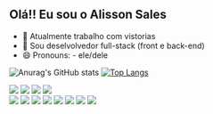 ## Olá!! Eu sou o Alisson Sales

- 🔭 Atualmente trabalho com vistorias 
- 🌱 Sou deselvolvedor full-stack (front e back-end)
- 😄 Pronouns: - ele/dele

![Anurag's GitHub stats](https://github-readme-stats.vercel.app/api?username=alissonsales98&show_icons=true&theme=tokyonight)
[![Top Langs](https://github-readme-stats.vercel.app/api/top-langs/?username=alissonsales98&layout=donut)](https://github.com/alissonsales98/github-readme-stats)


<div>
  <a href="https:wa.me/5534992689248" target="_blank"> <img src= "https://img.shields.io/badge/WhatsApp-25D366?style=for-the-badge&logo=whatsapp&logoColor=white"></a>
  <a href="https://outlook.live.com/mail/0/" target="_blank"> <img src= 	https://img.shields.io/badge/Microsoft_Outlook-0078D4?style=for-the-badge&logo=microsoft-outlook&logoColor=white></a>
  <a href="https://www.instagram.com/alisson_sales/" target="_blank"> <img src=	"https://img.shields.io/badge/Instagram-E4405F?style=for-the-badge&logo=instagram&logoColor=white"></a>
  <a href="https://www.linkedin.com/in/alisson-sales-96097426b/" target="_blank"> <img src= "https://img.shields.io/badge/LinkedIn-0077B5?style=for-the-badge&logo=linkedin&logoColor=white"></a>
</div>

<div>
  <img src="https://img.shields.io/badge/HTML5-E34F26?style=for-the-badge&logo=html5&logoColor=white">
  <img src="https://img.shields.io/badge/CSS3-1572B6?style=for-the-badge&logo=css3&logoColor=white">
  <img src="https://img.shields.io/badge/JavaScript-F7DF1E?style=for-the-badge&logo=javascript&logoColor=black">
  <img src="https://img.shields.io/badge/Node.js-43853D?style=for-the-badge&logo=node.js&logoColor=white">
  <img src="https://img.shields.io/badge/TypeScript-007ACC?style=for-the-badge&logo=typescript&logoColor=white">
  <img src="https://img.shields.io/badge/React-20232A?style=for-the-badge&logo=react&logoColor=61DAFB">
  <img src="https://img.shields.io/badge/PostgreSQL-316192?style=for-the-badge&logo=postgresql&logoColor=white">
  
  <img src="https://img.shields.io/badge/Python-3776AB?style=for-the-badge&logo=python&logoColor=white">
</div>
